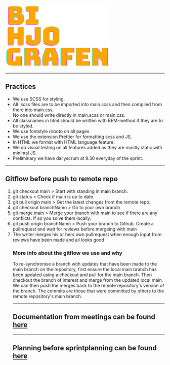 <img src="assets\bihjografenlogo.png" alt="BiHjoGrafen" height="200px">
<hr>
<h2>Practices</h2>

<ul>
  <li>We use SCSS for styling.</li>
  <li>All .scss files are to be imported into main.scss and then compiled from there into main.css.<br> No one should write directly in main.scss or main.css.</li>
  <li>All classnames in html should be written with BEM-method if they are to be styled.</li>
  <li>We use fontstyle roboto on all pages</li>
  <li>We use the extension Prettier for formatting scss and JS.</li>
  <li>In HTML we format with HTML language feature.</li>
  <li>We do visual testing on all features added as they are mostly static with minimal JS.</li>
  <li>Preliminary we have dailyscrum at 9.30 everyday of the sprint.</li>
  </ul>
<hr>

  <h2>Gitflow before push to remote repo</h2>

  <ol>
    <li>git checkout main > Start with standing in main branch. </li>
    <li>git status > Check if main is up to date.</li>
    <li>git pull origin main > Get the latest changes from the remote repo. </li>
    <li>git checkout branchNamn > Go to your own branch</li>
    <li>git merge main > Merge your branch with main to see if there are any conflicts. If so you solve them locally.</li>
    <li>git push origin branchNamn > Push your branch to Github. Create a pullrequest and wait for reviews before mergeing with main</li>
    <li>The writer merges his or hers own pullrequest when enough input from reviews have been made and all looks good</li>
  </ul>

<h3>More info about the gitflow we use and why</h3>

<p>To re-synchronise a branch with updates that have been made to the main branch on the repository, first ensure the local main branch has been updated using a checkout and pull for the main branch. Then checkout the branch of interest and merge from the updated local main. We can then push the merges back to the remote repository's version of the branch. The commits are those that were committed by others to the remote repository's main branch.</p>
<hr>
<h2>Documentation from meetings can be found <a href="https:​​/​/1drv​.ms​/w​/s!Alk0stee7p9FgZUoY0​-AryTYEO2T7A​?e​=​8OitDt">here</a></h2>
<hr>
<h2>Planning before sprintplanning can be found <a href="https://www.figma.com/file/evtqmgEC2pUSZQXHwAIMII/biografsajt?type=whiteboard&node-id=99-9978&t=IsHGt8ssRdGGAksx-0">here</a></h2>

